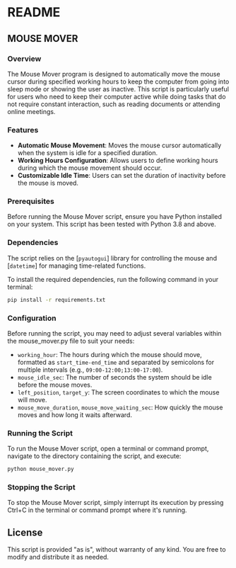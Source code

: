 # README

## MOUSE MOVER

### Overview
The Mouse Mover program is designed to automatically move the mouse cursor during specified working hours to keep the computer from going into sleep mode or showing the user as inactive. This script is particularly useful for users who need to keep their computer active while doing tasks that do not require constant interaction, such as reading documents or attending online meetings.

### Features
- **Automatic Mouse Movement**: Moves the mouse cursor automatically when the system is idle for a specified duration.
- **Working Hours Configuration**: Allows users to define working hours during which the mouse movement should occur.
- **Customizable Idle Time**: Users can set the duration of inactivity before the mouse is moved.

### Prerequisites
Before running the Mouse Mover script, ensure you have Python installed on your system. This script has been tested with Python 3.8 and above.

### Dependencies
The script relies on the [`pyautogui`] library for controlling the mouse and [`datetime`] for managing time-related functions.

To install the required dependencies, run the following command in your terminal:
```bash
pip install -r requirements.txt
```

### Configuration
Before running the script, you may need to adjust several variables within the mouse_mover.py file to suit your needs:

- ```working_hour```: The hours during which the mouse should move, formatted as ```start_time-end_time``` and separated by semicolons for multiple intervals (e.g., ```09:00-12:00;13:00-17:00```).
- ```mouse_idle_sec```: The number of seconds the system should be idle before the mouse moves.
- ```left_position```, ```target_y```: The screen coordinates to which the mouse will move.
- ```mouse_move_duration```, ```mouse_move_waiting_sec```: How quickly the mouse moves and how long it waits afterward.

### Running the Script
To run the Mouse Mover script, open a terminal or command prompt, navigate to the directory containing the script, and execute:
```bash
python mouse_mover.py
```
### Stopping the Script
To stop the Mouse Mover script, simply interrupt its execution by pressing Ctrl+C in the terminal or command prompt where it's running.

## License
This script is provided "as is", without warranty of any kind. You are free to modify and distribute it as needed.
